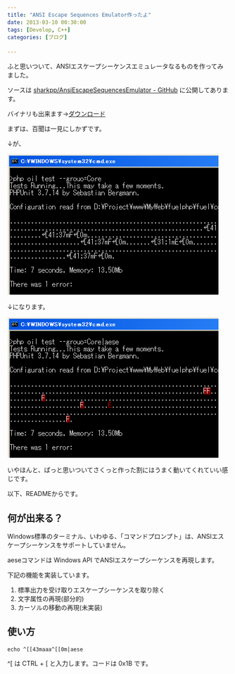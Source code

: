 ```yaml
---
title: "ANSI Escape Sequences Emulator作ったよ"
date: 2013-03-10 00:30:00
tags: [Develop, C++]
categories: [ブログ]

---
```


ふと思いついて、ANSIエスケープシーケンスエミュレータなるものを作ってみました。

ソースは [sharkpp/AnsiEscapeSequencesEmulator - GitHub][1] に公開してあります。

 [1]: https://github.com/sharkpp/AnsiEscapeSequencesEmulator

バイナリも出来ます→[ダウンロード][2]

 [2]: /files/aese_20130310_r2402.zip

まずは、百聞は一見にしかずです。

↓が、

[![aese適用前][3]][4]

 [3]: /images/2013_0310_aese_before_s.png
 [4]: /images/2013_0310_aese_before.png

↓になります。

[![aese適用後][5]][6]

 [5]: /images/2013_0310_aese_after_s.png
 [6]: /images/2013_0310_aese_after.png

いやほんと、ぱっと思いついてさくっと作った割にはうまく動いてくれていい感じです。

以下、READMEからです。

## 何が出来る？

Windows標準のターミナル、いわゆる、「コマンドプロンプト」は、ANSIエスケープシーケンスをサポートしていません。

aeseコマンドは Windows API でANSIエスケープシーケンスを再現します。

下記の機能を実装しています。

  1. 標準出力を受け取りエスケープシーケンスを取り除く
  2. 文字属性の再現(部分的)
  3. カーソルの移動の再現(未実装)

## 使い方

    echo ^[[43maaa^[[0m|aese
    

^[ は CTRL + [ と入力します。コードは 0x1B です。
